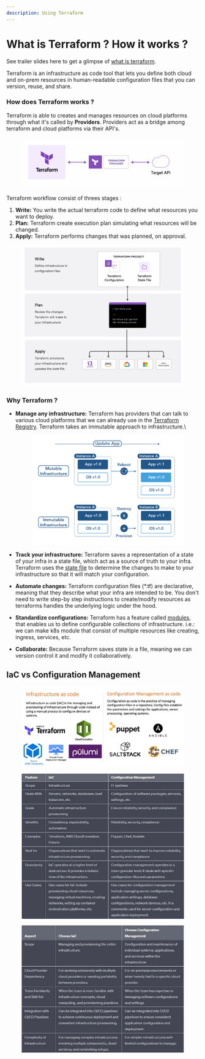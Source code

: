 ```yaml
---
description: Using Terraform
---
```


# What is Terraform ? How it works ?

See trailer slides here to get a glimpse of [what is terraform](https://docs.google.com/presentation/d/1poFdfipf6qKC6WHynNGjUyE9SQ-TqgHG2O5vrljjgBo/edit?usp=sharing).

Terraform is an infrastructure as code tool that lets you define both cloud and on-prem resources in human-readable configuration files that you can version, reuse, and share.

### How does Terraform works ?

Terraform is able to creates and manages resources on cloud platforms through what it's called by **Providers**. Providers act as a bridge among terraform and cloud platforms via their API's.

<figure><img src=".gitbook/assets/image.png" alt=""><figcaption></figcaption></figure>

Terraform workflow consist of threes stages :&#x20;

1. **Write:** You write the actual terraform code to define what resources you want to deploy.
2. **Plan:**  Terraform create execution plan simulating what resources will be changed.
3. **Apply:** Terraform performs changes that was planned, on approval.

<figure><img src=".gitbook/assets/image (1).png" alt=""><figcaption></figcaption></figure>

### Why Terraform ?

*   **Manage any infrastructure:** Terraform has providers that can talk to various cloud platforms that we can already use in the [Terraform Registry](https://registry.terraform.io/). Terraform takes an immutable approach to infrastructure.\


    <figure><img src=".gitbook/assets/image (2).png" alt=""><figcaption></figcaption></figure>
* **Track your infrastructure:** Terraform saves a representation of a state of your infra in a state file, which act as a source of truth to your infra. Terraform uses the [state file](https://developer.hashicorp.com/terraform/language/state) to determine the changes to make to your infrastructure so that it will match your configuration.
* **Automate changes:** Terraform configuration files (\*.tf) are declarative, meaning that they describe what your infra are intended to be. You don't need to write step-by step instructions to create/modify resources as terraforms handles the underlying logic under the hood.
* **Standardize configurations:** Terraform has a feature called [modules](https://developer.hashicorp.com/terraform/language/modules), that enables us to define configurable collections of infrastructure. i.e.:  we can make k8s module that consist of multiple resources like creating, ingress, services, etc.
* **Collaborate:** Because Terraform saves state in a file, meaning we can version control it and modify it collaboratively.

## IaC vs Configuration Management <a href="#id-7612" id="id-7612"></a>

<figure><img src=".gitbook/assets/image (3).png" alt=""><figcaption></figcaption></figure>

<figure><img src=".gitbook/assets/image (4).png" alt=""><figcaption></figcaption></figure>

<figure><img src=".gitbook/assets/image (5).png" alt=""><figcaption></figcaption></figure>
